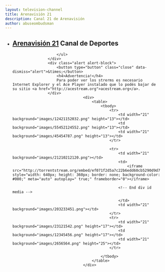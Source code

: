 ```yaml
---
layout: television-channel
title: Arenavisión 21
description: Canal 21 de Arenavisión
author: abuseombudsman
---
```

<html>
					<div itemscope itemtype="http://schema.org/TelevisionChannel">
						<ul>
							<li><h2><a href="/arenavision21.html"><span itemprop="name">Arenavisión 21</span></a> <span itemprop="description">Canal de Deportes</span></h2></li>
							
						</ul>
					</div>
					<div class="alert alert-block">
						<button type="button" class="close" data-dismiss="alert">&times;</button>
						<h4>Advertencia!</h4>
						Para poder ver los strerms es necesario Internet Explorer y el Ace Player instalado que lo podés bajar de su sitio <a href="http://acestream.org">acestream.org</a>.
					</div>
									<div>
										<table>
											<tbody>
												<tr>
													<td width="21" background="images/12421152032.png" height="13"></td>
													<td background="images/55452124552.png" height="13"></td>
													<td width="21" background="images/45454787.png" height="13"></td>
												</tr>

												<tr>
													<td width="21" background="images/21210212120.png"></td>
													<td>
														<iframe src="http://torrentstream.org/embed/ef071f2d5a7c22b6edd60cb5290d9d7f34e8c8bf" style="width: 640px; height: 360px; border: none; background-color: #000;" meta="auto" autoplay=" true;" frameborder="0"></iframe>
														
													<!-- End div id media -->
								
													</td>
													<td width="21" background="images/203233451.png"></td>
												</tr>
												<tr>
													<td width="21" background="images/23121542.png" height="17"></td>
													<td background="images/12345456.png" height="17"></td>
													<td width="21" background="images/2656564.png" height="25"></td>
												</tr>

											</tbody>
										</table>
									</div>
</html>